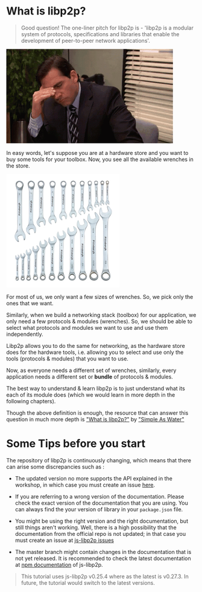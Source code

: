 # What is libp2p?

> Good question! The one-liner pitch for libp2p is - 'libp2p is a modular system of protocols, specifications and libraries that enable the development of peer-to-peer network applications'.

![Explain me like I'm five](./assets/explain-me.gif)

In easy words, let's suppose you are at a hardware store and you want to buy some tools for your toolbox. Now, you see all the available wrenches in the store.

![Wrenches](./assets/wrenches.jpg)

For most of us, we only want a few sizes of wrenches. So, we pick only the ones that we want.

Similarly, when we build a networking stack (toolbox) for our application, we only need a few protocols & modules (wrenches). So, we should be able to select what protocols and modules we want to use and use them independently.

Libp2p allows you to do the same for networking, as the hardware store does for the hardware tools, i.e. allowing you to select and use only the tools (protocols & modules) that you want to use.

Now, as everyone needs a different set of wrenches, similarly, every application needs a different set or **bundle** of protocols & modules.

The best way to understand & learn libp2p is to just understand what its each of its module does (which we would learn in more depth in the following chapters).

Though the above definition is enough, the resource that can answer this question in much more depth is ["What is libp2p?"](https://simpleaswater.com/what-is-libp2p/) by ["Simple As Water"](https://simpleaswater.com/)

# Some Tips before you start

The repository of libp2p is continuously changing, which means that there can arise some discrepancies such as :

- The updated version no more supports the API explained in the workshop, in which case you must create an issue [here](https://github.com/shresthagrawal/jslibp2p-chat-tutorial/issues).

- If you are referring to a wrong version of the documentation. Please check the exact version of the documentation that you are using. You can always find the your version of library in your `package.json` file.

- You might be using the right version and the right documentation, but still things aren't working. Well, there is a high possibility that the documentation from the official repo is not updated; in that case you must create an issue at [js-libp2p issues](https://github.com/libp2p/js-libp2p/)

- The master branch might contain changes in the documentation that is not yet released. It is recommended to check the latest documentation at [npm documentation](https://www.npmjs.com/package/libp2p) of js-libp2p.

> This tutorial uses js-libp2p v0.25.4 where as the latest is v0.27.3.
> In future, the tutorial would switch to the latest versions.
